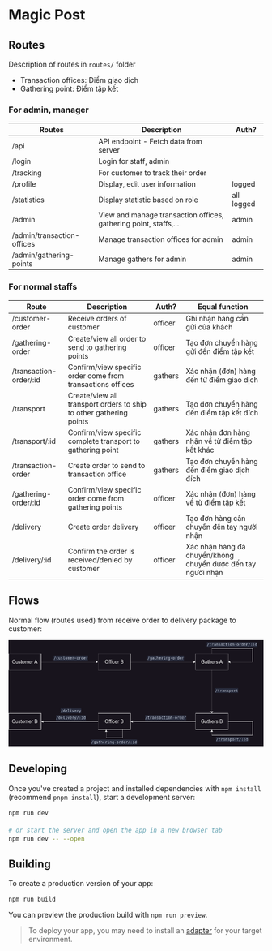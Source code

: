 # Magic Post

## Routes

Description of routes in `routes/` folder

- Transaction offices: Điểm giao dịch
- Gathering point: Điểm tập kết

### For admin, manager

| Routes                     | Description                                                      | Auth?      |
| -------------------------- | ---------------------------------------------------------------- | ---------- |
| /api                       | API endpoint - Fetch data from server                            |            |
| /login                     | Login for staff, admin                                           |            |
| /tracking                  | For customer to track their order                                |            |
| /profile                   | Display, edit user information                                   | logged     |
| /statistics                | Display statistic based on role                                  | all logged |
| /admin                     | View and manage transaction offices, gathering point, staffs,... | admin      |
| /admin/transaction-offices | Manage transaction offices for admin                             | admin      |
| /admin/gathering-points    | Manage gathers for admin                                         | admin      |

### For normal staffs

| Route                  | Description                                                        | Auth?   | Equal function                                               |
| ---------------------- | ------------------------------------------------------------------ | ------- | ------------------------------------------------------------ |
| /customer-order        | Receive orders of customer                                         | officer | Ghi nhận hàng cần gửi của khách                              |
| /gathering-order       | Create/view all order to send to gathering points                  | officer | Tạo đơn chuyển hàng gửi đến điểm tập kết                     |
| /transaction-order/:id | Confirm/view specific order come from transactions offices         | gathers | Xác nhận (đơn) hàng đến từ điểm giao dịch                    |
| /transport             | Create/view all transport orders to ship to other gathering points | gathers | Tạo đơn chuyển hàng đến điểm tập kết đích                    |
| /transport/:id         | Confirm/view specific complete transport to gathering point        | gathers | Xác nhận đơn hàng nhận về từ điểm tập kết khác               |
| /transaction-order     | Create order to send to transaction office                         | gathers | Tạo đơn chuyển hàng đến điểm giao dịch đích                  |
| /gathering-order/:id   | Confirm/view specific order come from gathering points             | officer | Xác nhận (đơn) hàng về từ điểm tập kết                       |
| /delivery              | Create order delivery                                              | officer | Tạo đơn hàng cần chuyển đến tay người nhận                   |
| /delivery/:id          | Confirm the order is received/denied by customer                   | officer | Xác nhận hàng đã chuyển/không chuyển được đến tay người nhận |

## Flows

Normal flow (routes used) from receive order to delivery package to customer:

![normal-flow](static/normal-flows.png)

## Developing

Once you've created a project and installed dependencies with `npm install` (recommend `pnpm install`), start a development server:

```bash
npm run dev

# or start the server and open the app in a new browser tab
npm run dev -- --open
```

## Building

To create a production version of your app:

```bash
npm run build
```

You can preview the production build with `npm run preview`.

> To deploy your app, you may need to install an [adapter](https://kit.svelte.dev/docs/adapters) for your target environment.
